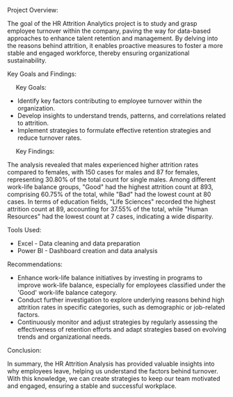 Project Overview:

The goal of the HR Attrition Analytics project is to study and grasp employee turnover within the company, paving the way for data-based approaches to enhance talent retention and management. By delving into the reasons behind attrition, it enables proactive measures to foster a more stable and engaged workforce, thereby ensuring organizational sustainability.



Key Goals and Findings:

     Key Goals:   

* Identify key factors contributing to employee turnover within the organization.
* Develop insights to understand trends, patterns, and correlations related to attrition.
* Implement strategies to formulate effective retention strategies and reduce turnover rates.

     Key Findings:

The analysis revealed that males experienced higher attrition rates compared to females, with 150 cases for males and 87 for females, representing 30.80% of the total count for single males.
Among different work-life balance groups, "Good" had the highest attrition count at 893, comprising 60.75% of the total, while "Bad" had the lowest count at 80 cases.
In terms of education fields, "Life Sciences" recorded the highest attrition count at 89, accounting for 37.55% of the total, while "Human Resources" had the lowest count at 7 cases, indicating a wide disparity.




Tools Used:

* Excel - Data cleaning and data preparation
* Power BI - Dashboard creation and data analysis   




Recommendations:

* Enhance work-life balance initiatives by investing in programs to improve work-life balance, especially for employees classified under the 'Good' work-life balance category.
* Conduct further investigation to explore underlying reasons behind high attrition rates in specific categories, such as demographic or job-related factors.
* Continuously monitor and adjust strategies by regularly assessing the effectiveness of retention efforts and adapt strategies based on evolving trends and organizational needs.




Conclusion:

In summary, the HR Attrition Analysis has provided valuable insights into why employees leave, helping us understand the factors behind turnover. With this knowledge, we can create strategies to keep our team motivated and engaged, ensuring a stable and successful workplace.
